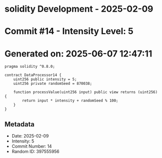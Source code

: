 ﻿# solidity Development - 2025-02-09
# Commit #14 - Intensity Level: 5
# Generated on: 2025-06-07 12:47:11
```solidity
pragma solidity ^0.8.0;

contract DataProcessor14 {
    uint256 public intensity = 5;
    uint256 private randomSeed = 870038;

    function processValue(uint256 input) public view returns (uint256) {
        return input * intensity + randomSeed % 100;
    }
}
```
## Metadata
- Date: 2025-02-09
- Intensity: 5
- Commit Number: 14
- Random ID: 397555956
